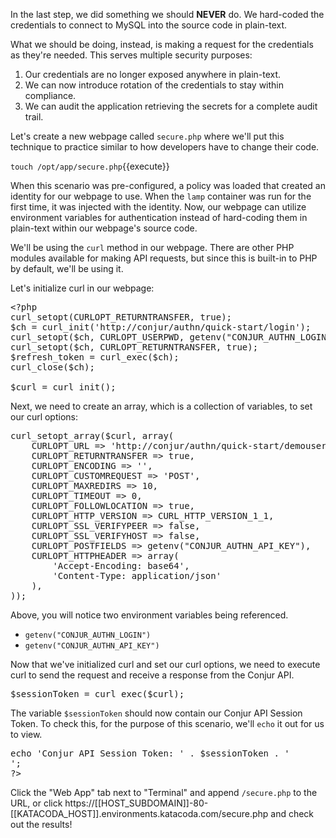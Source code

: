 
In the last step, we did something we should **NEVER** do. We hard-coded the credentials to connect to MySQL into the source code in plain-text.

What we should be doing, instead, is making a request for the credentials as they're needed. This serves multiple security purposes:

1. Our credentials are no longer exposed anywhere in plain-text.
2. We can now introduce rotation of the credentials to stay within compliance.
3. We can audit the application retrieving the secrets for a complete audit trail.

Let's create a new webpage called `secure.php` where we'll put this technique to practice similar to how developers have to change their code.

`touch /opt/app/secure.php`{{execute}}

When this scenario was pre-configured, a policy was loaded that created an identity for our webpage to use. When the `lamp` container was run for the first time, it was injected with the identity. Now, our webpage can utilize environment variables for authentication instead of hard-coding them in plain-text within our webpage's source code.

We'll be using the `curl` method in our webpage. There are other PHP modules available for making API requests, but since this is built-in to PHP by default, we'll be using it.

Let's initialize curl in our webpage:

<pre class="file" data-filename="secure.php" data-target="replace">&lt;?php
curl_setopt(CURLOPT_RETURNTRANSFER, true);
$ch = curl_init('http://conjur/authn/quick-start/login');
curl_setopt($ch, CURLOPT_USERPWD, getenv("CONJUR_AUTHN_LOGIN").":". getenv("CONJUR_AUTHN_API_KEY"));
curl_setopt($ch, CURLOPT_RETURNTRANSFER, true);
$refresh_token = curl_exec($ch);
curl_close($ch);

$curl = curl_init();
</pre>

Next, we need to create an array, which is a collection of variables, to set our curl options:

<pre class="file" data-filename="secure.php" data-target="append">
curl_setopt_array($curl, array(
    CURLOPT_URL => 'http://conjur/authn/quick-start/demouser/authenticate',
    CURLOPT_RETURNTRANSFER => true,
    CURLOPT_ENCODING => '',
    CURLOPT_CUSTOMREQUEST => 'POST',
    CURLOPT_MAXREDIRS => 10,
    CURLOPT_TIMEOUT => 0,
    CURLOPT_FOLLOWLOCATION => true,
    CURLOPT_HTTP_VERSION => CURL_HTTP_VERSION_1_1,
    CURLOPT_SSL_VERIFYPEER => false,
    CURLOPT_SSL_VERIFYHOST => false,
    CURLOPT_POSTFIELDS => getenv("CONJUR_AUTHN_API_KEY"),
    CURLOPT_HTTPHEADER => array(
        'Accept-Encoding: base64',
        'Content-Type: application/json'
    ),
));
</pre>

Above, you will notice two environment variables being referenced.

* `getenv("CONJUR_AUTHN_LOGIN")`
* `getenv("CONJUR_AUTHN_API_KEY")`

Now that we've initialized curl and set our curl options, we need to execute curl to send the request and receive a response from the Conjur API.

<pre class="file" data-filename="secure.php" data-target="append">
$sessionToken = curl_exec($curl);
</pre>

The variable `$sessionToken` should now contain our Conjur API Session Token. To check this, for the purpose of this scenario, we'll `echo` it out for us to view.

<pre class="file" data-filename="secure.php" data-target="append">
echo 'Conjur API Session Token: ' . $sessionToken . '<br />';
?&gt;
</pre>

Click the "Web App" tab next to "Terminal" and append `/secure.php` to the URL, or click https://[[HOST_SUBDOMAIN]]-80-[[KATACODA_HOST]].environments.katacoda.com/secure.php and check out the results!

